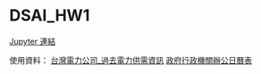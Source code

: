 # DSAI_HW1

[Jupyter 連結](https://nbviewer.jupyter.org/github/p61402/DSAI_HW1/blob/master/HW1/Encoder-Decoder%20LSTM%20with%20Multivariate%20Input.ipynb)

使用資料：
[台灣電力公司_過去電力供需資訊](https://github.com/p61402/DSAI_HW1/blob/master/HW1/data/elec_merge.csv)
[政府行政機關辦公日曆表](https://github.com/p61402/DSAI_HW1/blob/master/HW1/data/calendar.csv)
